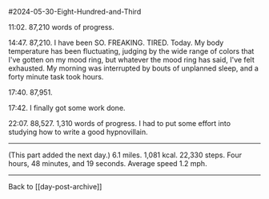 #2024-05-30-Eight-Hundred-and-Third

11:02.  87,210 words of progress.

14:47.  87,210.  I have been SO.  FREAKING.  TIRED.  Today.  My body temperature has been fluctuating, judging by the wide range of colors that I've gotten on my mood ring, but whatever the mood ring has said, I've felt exhausted.  My morning was interrupted by bouts of unplanned sleep, and a forty minute task took hours.

17:40.  87,951.

17:42.  I finally got some work done.

22:07.  88,527.  1,310 words of progress.  I had to put some effort into studying how to write a good hypnovillain.

---
(This part added the next day.)  6.1 miles.  1,081 kcal.  22,330 steps.  Four hours, 48 minutes, and 19 seconds.  Average speed 1.2 mph.

---
Back to [[day-post-archive]]